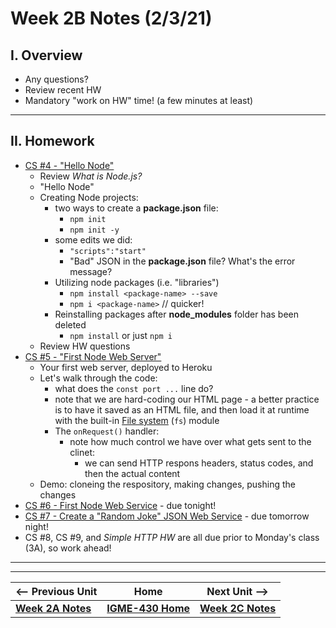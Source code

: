 # Week 2B Notes (2/3/21)

## I. Overview

- Any questions?
- Review recent HW
- Mandatory "work on HW" time! (a few minutes at least)

<hr>

## II. Homework

- [CS #4 - "Hello Node"](../core-skills/4-hello-node.md)
  - Review *What is Node.js?*
  - "Hello Node"
  - Creating Node projects:
    - two ways to create a **package.json** file:
      - `npm init`
      - `npm init -y`
    - some edits we did:
      - `"scripts":"start"`
      - "Bad" JSON in the **package.json** file? What's the error message?
     - Utilizing node packages (i.e. "libraries")
       - `npm install <package-name> --save`
       - `npm i <package-name>` // quicker!
     - Reinstalling packages after **node_modules** folder has been deleted
       - `npm install` or just `npm i` 
   - Review HW questions
- [CS #5 - "First Node Web Server"](../core-skills/5-first-node-web-server.md)
  - Your first web server, deployed to Heroku
  - Let's walk through the code:
    - what does the `const port ...` line do?
    - note that we are hard-coding our HTML page - a better practice is to have it saved as an HTML file, and then load it at runtime with the built-in [File system](https://nodejs.org/api/fs.html) (`fs`) module
    - The `onRequest()` handler:
      - note how much control we have over what gets sent to the clinet:
        - we can send HTTP respons headers, status codes, and then the actual content
   - Demo: cloneing the respository, making changes, pushing the changes
 - [CS #6 - First Node Web Service](6-first-node-web-service.md) - due tonight!
 - [CS #7 - Create a "Random Joke" JSON Web Service](7-create-random-joke-web-service.md) - due tomorrow night!
 - CS #8, CS #9, and *Simple HTTP HW* are all due prior to Monday's class (3A), so work ahead!
 
 <hr><hr>

| <-- Previous Unit | Home | Next Unit -->
| --- | --- | --- 
| [**Week 2A Notes**](2A.md)   |  [**IGME-430 Home**](../README.md) | [**Week 2C Notes**](2C.md)
    
